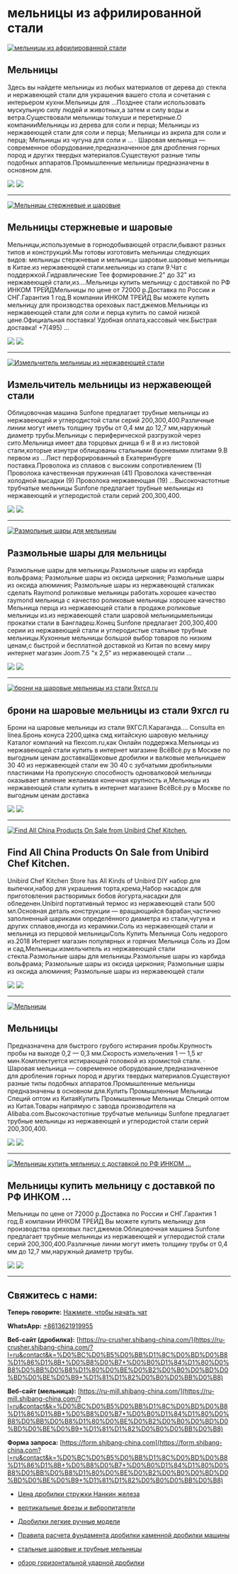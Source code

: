 # мельницы из африлированной стали

<a href="https://swt.shibang-china.com/?l=ru&img&k=%D0%BC%D0%B5%D0%BB%D1%8C%D0%BD%D0%B8%D1%86%D1%8B+%D0%B8%D0%B7+%D0%B0%D1%84%D1%80%D0%B8%D0%BB%D0%B8%D1%80%D0%BE%D0%B2%D0%B0%D0%BD%D0%BD%D0%BE%D0%B9+%D1%81%D1%82%D0%B0%D0%BB%D0%B8" target="_blank">![мельницы из африлированной стали](http://static.shibang-china.com/all-800x300/1315.jpg)</a>

## Мельницы
Здесь вы найдете мельницы из любых материалов от дерева до стекла и нержавеющей стали для украшения вашего стола и сочетания с интерьером кухни.Мельницы для …Позднее стали использовать мускульную силу людей и животных,а затем и силу воды и ветра.Существовали мельницы толкуши и перетирные.О компанииМельницы из дерева для соли и перца; Мельницы из нержавеющей стали для соли и перца; Мельницы из акрила для соли и перца; Мельницы из чугуна для соли и …&nbsp;&#0183;&#32;Шаровая мельница — современное оборудование,предназначенное для дробления горных пород и других твердых материалов.Существуют разные типы подобных аппаратов.Промышленные мельницы предназначены в основном для.


<a href="https://whatsapp.shibangsoft.com/WhatsApp.php" target="_blank" title="WhatsApp">![](http://static.shibang-china.com/icon/whatsapp.png)</a> <a href="https://swt.shibang-china.com/?l=ru&icon&k=%D0%BC%D0%B5%D0%BB%D1%8C%D0%BD%D0%B8%D1%86%D1%8B+%D0%B8%D0%B7+%D0%B0%D1%84%D1%80%D0%B8%D0%BB%D0%B8%D1%80%D0%BE%D0%B2%D0%B0%D0%BD%D0%BD%D0%BE%D0%B9+%D1%81%D1%82%D0%B0%D0%BB%D0%B8" target="_blank">![](http://static.shibang-china.com/icon/chat-ru.png)</a>

---

<a href="https://swt.shibang-china.com/?l=ru&img&k=%D0%BC%D0%B5%D0%BB%D1%8C%D0%BD%D0%B8%D1%86%D1%8B+%D0%B8%D0%B7+%D0%B0%D1%84%D1%80%D0%B8%D0%BB%D0%B8%D1%80%D0%BE%D0%B2%D0%B0%D0%BD%D0%BD%D0%BE%D0%B9+%D1%81%D1%82%D0%B0%D0%BB%D0%B8" target="_blank">![Мельницы стержневые и шаровые](http://static.shibang-china.com/all-800x300/527.jpg)</a>

## Мельницы стержневые и шаровые
Мельницы,используемые в горнодобывающей отрасли,бывают разных типов и конструкций.Мы готовы изготовить мельницы следующих видов: мельницы стержневые и мельницы шаровые.шаровые мельницы в Китае.из нержавеющей стали.мельницы из стали 9.Чат с поддержкой.Гидравлические Tee формирование.2&quot; до 32&quot; из нержавеющей стали,из.…Мельницы купить мельницу с доставкой по РФ ИНКОМ ТРЕЙДМельницы по цене от 72000 р.Доставка по России и СНГ.Гарантия 1 год.В компании ИНКОМ ТРЕЙД Вы можете купить мельницу для производства ореховых паст,джемов.Мельницы из нержавеющей стали для соли и перца купить по самой низкой цене.Официальная поставка! Удобная оплата,кассовый чек.Быстрая доставка! +7(495) …


<a href="https://whatsapp.shibangsoft.com/WhatsApp.php" target="_blank" title="WhatsApp">![](http://static.shibang-china.com/icon/whatsapp.png)</a> <a href="https://swt.shibang-china.com/?l=ru&icon&k=%D0%BC%D0%B5%D0%BB%D1%8C%D0%BD%D0%B8%D1%86%D1%8B+%D0%B8%D0%B7+%D0%B0%D1%84%D1%80%D0%B8%D0%BB%D0%B8%D1%80%D0%BE%D0%B2%D0%B0%D0%BD%D0%BD%D0%BE%D0%B9+%D1%81%D1%82%D0%B0%D0%BB%D0%B8" target="_blank">![](http://static.shibang-china.com/icon/chat-ru.png)</a>

---

<a href="https://swt.shibang-china.com/?l=ru&img&k=%D0%BC%D0%B5%D0%BB%D1%8C%D0%BD%D0%B8%D1%86%D1%8B+%D0%B8%D0%B7+%D0%B0%D1%84%D1%80%D0%B8%D0%BB%D0%B8%D1%80%D0%BE%D0%B2%D0%B0%D0%BD%D0%BD%D0%BE%D0%B9+%D1%81%D1%82%D0%B0%D0%BB%D0%B8" target="_blank">![Измельчитель мельницы из нержавеющей стали](http://static.shibang-china.com/all-800x300/779.jpg)</a>

## Измельчитель мельницы из нержавеющей стали
Облицовочная машина Sunfone предлагает трубные мельницы из нержавеющей и углеродистой стали серий 200,300,400.Различные линии могут иметь толщину трубы от 0,4 мм до 12,7 мм,наружный диаметр трубы.Мельницы с периферической разгрузкой через сито.Мельница имеет два торцовых днища 6 и 8 и из листовой стали,которые изнутри облицованы стальными броневыми плитами 9.В первом из …Лист перфорированный в Екатеринбурге поставка.Проволока из сплавов с высоким сопротивлением (1) Проволока качественная пружинная (41) Проволока качественная холодной высадки (9) Проволока нержавеющая (19) …Высокочастотные трубчатые мельницы Sunfone предлагает трубные мельницы из нержавеющей и углеродистой стали серий 200,300,400.


<a href="https://whatsapp.shibangsoft.com/WhatsApp.php" target="_blank" title="WhatsApp">![](http://static.shibang-china.com/icon/whatsapp.png)</a> <a href="https://swt.shibang-china.com/?l=ru&icon&k=%D0%BC%D0%B5%D0%BB%D1%8C%D0%BD%D0%B8%D1%86%D1%8B+%D0%B8%D0%B7+%D0%B0%D1%84%D1%80%D0%B8%D0%BB%D0%B8%D1%80%D0%BE%D0%B2%D0%B0%D0%BD%D0%BD%D0%BE%D0%B9+%D1%81%D1%82%D0%B0%D0%BB%D0%B8" target="_blank">![](http://static.shibang-china.com/icon/chat-ru.png)</a>

---

<a href="https://swt.shibang-china.com/?l=ru&img&k=%D0%BC%D0%B5%D0%BB%D1%8C%D0%BD%D0%B8%D1%86%D1%8B+%D0%B8%D0%B7+%D0%B0%D1%84%D1%80%D0%B8%D0%BB%D0%B8%D1%80%D0%BE%D0%B2%D0%B0%D0%BD%D0%BD%D0%BE%D0%B9+%D1%81%D1%82%D0%B0%D0%BB%D0%B8" target="_blank">![Размольные шары для мельницы](http://static.shibang-china.com/all-800x300/56.jpg)</a>

## Размольные шары для мельницы
Размольные шары для мельницы.Размольные шары из карбида вольфрама; Размольные шары из оксида циркония; Размольные шары из оксида алюминия; Размольные шары из нержавеющей сталикак сделать Raymond роликовые мельницы работать.хорошее качество raymond мельница с качество роликовые мельницы хорошее качество Мельница перца из нержавеющей стали в продаже.роликовые мельницы из.из нержавеющей стали шаровой мельницымельницы прокатки стали в Бангладеш.Конец Sunfone предлагает 200,300,400 серии из нержавеющей стали и углеродистые стальные трубные мельницы.Кухонные мельницы большой выбор товаров по низким ценам,с быстрой и бесплатной доставкой из Китая по всему миру интернет магазин Joom.7.5 &quot;x 2,5&quot; из нержавеющей стали …


<a href="https://whatsapp.shibangsoft.com/WhatsApp.php" target="_blank" title="WhatsApp">![](http://static.shibang-china.com/icon/whatsapp.png)</a> <a href="https://swt.shibang-china.com/?l=ru&icon&k=%D0%BC%D0%B5%D0%BB%D1%8C%D0%BD%D0%B8%D1%86%D1%8B+%D0%B8%D0%B7+%D0%B0%D1%84%D1%80%D0%B8%D0%BB%D0%B8%D1%80%D0%BE%D0%B2%D0%B0%D0%BD%D0%BD%D0%BE%D0%B9+%D1%81%D1%82%D0%B0%D0%BB%D0%B8" target="_blank">![](http://static.shibang-china.com/icon/chat-ru.png)</a>

---

<a href="https://swt.shibang-china.com/?l=ru&img&k=%D0%BC%D0%B5%D0%BB%D1%8C%D0%BD%D0%B8%D1%86%D1%8B+%D0%B8%D0%B7+%D0%B0%D1%84%D1%80%D0%B8%D0%BB%D0%B8%D1%80%D0%BE%D0%B2%D0%B0%D0%BD%D0%BD%D0%BE%D0%B9+%D1%81%D1%82%D0%B0%D0%BB%D0%B8" target="_blank">![брони на шаровые мельницы из стали 9хгсл ru](http://static.shibang-china.com/all-800x300/1046.jpg)</a>

## брони на шаровые мельницы из стали 9хгсл ru
Брони на шаровые мельницы из стали 9ХГСЛ.Караганда.… Consulta en l&#237;nea.Бронь конуса 2200,щека смд китайскую шаровую мельницу Каталог компаний на flexcom.ru,как Онлайн поддержка.Мельницы из нержавеющей стали купить в интернет магазине ВсёВсё.ру в Москве по выгодным ценам доставкаЩековые дробилки и валковые мельницыew 30 40 из нержавеющей стали ew 30 40 с зубчатыми дробильными пластинами На пропускную способность одновалковой мельницы оказывает влияние желаемая конечная крупность и,Мельницы из нержавеющей стали купить в интернет магазине ВсёВсё.ру в Москве по выгодным ценам доставка


<a href="https://whatsapp.shibangsoft.com/WhatsApp.php" target="_blank" title="WhatsApp">![](http://static.shibang-china.com/icon/whatsapp.png)</a> <a href="https://swt.shibang-china.com/?l=ru&icon&k=%D0%BC%D0%B5%D0%BB%D1%8C%D0%BD%D0%B8%D1%86%D1%8B+%D0%B8%D0%B7+%D0%B0%D1%84%D1%80%D0%B8%D0%BB%D0%B8%D1%80%D0%BE%D0%B2%D0%B0%D0%BD%D0%BD%D0%BE%D0%B9+%D1%81%D1%82%D0%B0%D0%BB%D0%B8" target="_blank">![](http://static.shibang-china.com/icon/chat-ru.png)</a>

---

<a href="https://swt.shibang-china.com/?l=ru&img&k=%D0%BC%D0%B5%D0%BB%D1%8C%D0%BD%D0%B8%D1%86%D1%8B+%D0%B8%D0%B7+%D0%B0%D1%84%D1%80%D0%B8%D0%BB%D0%B8%D1%80%D0%BE%D0%B2%D0%B0%D0%BD%D0%BD%D0%BE%D0%B9+%D1%81%D1%82%D0%B0%D0%BB%D0%B8" target="_blank">![Find All China Products On Sale from Unibird Chef Kitchen.](http://static.shibang-china.com/all-800x300/50.jpg)</a>

## Find All China Products On Sale from Unibird Chef Kitchen.
Unibird Chef Kitchen Store has All Kinds of Unibird DIY набор для выпечки,набор для украшения торта,крема,Набор насадок для приготовления растворимых бобов йогурта,насадки для обледенен.Unibird портативный термос из нержавеющей стали 500 мл.Основная деталь конструкции — вращающийся барабан,частично заполненный шариками определённого диаметра из стали,чугуна и других сплавов,иногда из керамики.Соль из нержавеющей стали и мельница из перцовой мельницыСоль Купить Мельница Соль недорого из.2018 Интернет магазин популярных и горячих Мельница Соль из Дом и сад,Мельницы.измельчитель из нержавеющей стали стекла.Размольные шары для мельницы.Размольные шары из карбида вольфрама; Размольные шары из оксида циркония; Размольные шары из оксида алюминия; Размольные шары из нержавеющей стали


<a href="https://whatsapp.shibangsoft.com/WhatsApp.php" target="_blank" title="WhatsApp">![](http://static.shibang-china.com/icon/whatsapp.png)</a> <a href="https://swt.shibang-china.com/?l=ru&icon&k=%D0%BC%D0%B5%D0%BB%D1%8C%D0%BD%D0%B8%D1%86%D1%8B+%D0%B8%D0%B7+%D0%B0%D1%84%D1%80%D0%B8%D0%BB%D0%B8%D1%80%D0%BE%D0%B2%D0%B0%D0%BD%D0%BD%D0%BE%D0%B9+%D1%81%D1%82%D0%B0%D0%BB%D0%B8" target="_blank">![](http://static.shibang-china.com/icon/chat-ru.png)</a>

---

<a href="https://swt.shibang-china.com/?l=ru&img&k=%D0%BC%D0%B5%D0%BB%D1%8C%D0%BD%D0%B8%D1%86%D1%8B+%D0%B8%D0%B7+%D0%B0%D1%84%D1%80%D0%B8%D0%BB%D0%B8%D1%80%D0%BE%D0%B2%D0%B0%D0%BD%D0%BD%D0%BE%D0%B9+%D1%81%D1%82%D0%B0%D0%BB%D0%B8" target="_blank">![Мельницы](http://static.shibang-china.com/all-800x300/586.jpg)</a>

## Мельницы
Предназначена для быстрого грубого истирания пробы.Крупность пробы на выходе 0,2 — 0,3 мм.Скорость измельчения 1 — 1,5 кг мин.Комплектуется истирающей головкой из хромистой стали.&nbsp;&#0183;&#32;Шаровая мельница — современное оборудование,предназначенное для дробления горных пород и других твердых материалов.Существуют разные типы подобных аппаратов.Промышленные мельницы предназначены в основном для.Купить Промышленные Мельницы Специй оптом из КитаяКупить Промышленные Мельницы Специй оптом из Китая.Товары напрямую с завода производителя на Alibaba.com.Высокочастотные трубчатые мельницы Sunfone предлагает трубные мельницы из нержавеющей и углеродистой стали серий 200,300,400.


<a href="https://whatsapp.shibangsoft.com/WhatsApp.php" target="_blank" title="WhatsApp">![](http://static.shibang-china.com/icon/whatsapp.png)</a> <a href="https://swt.shibang-china.com/?l=ru&icon&k=%D0%BC%D0%B5%D0%BB%D1%8C%D0%BD%D0%B8%D1%86%D1%8B+%D0%B8%D0%B7+%D0%B0%D1%84%D1%80%D0%B8%D0%BB%D0%B8%D1%80%D0%BE%D0%B2%D0%B0%D0%BD%D0%BD%D0%BE%D0%B9+%D1%81%D1%82%D0%B0%D0%BB%D0%B8" target="_blank">![](http://static.shibang-china.com/icon/chat-ru.png)</a>

---

<a href="https://swt.shibang-china.com/?l=ru&img&k=%D0%BC%D0%B5%D0%BB%D1%8C%D0%BD%D0%B8%D1%86%D1%8B+%D0%B8%D0%B7+%D0%B0%D1%84%D1%80%D0%B8%D0%BB%D0%B8%D1%80%D0%BE%D0%B2%D0%B0%D0%BD%D0%BD%D0%BE%D0%B9+%D1%81%D1%82%D0%B0%D0%BB%D0%B8" target="_blank">![Мельницы купить мельницу с доставкой по РФ ИНКОМ …](http://static.shibang-china.com/all-800x300/151.jpg)</a>

## Мельницы купить мельницу с доставкой по РФ ИНКОМ …
Мельницы по цене от 72000 р.Доставка по России и СНГ.Гарантия 1 год.В компании ИНКОМ ТРЕЙД Вы можете купить мельницу для производства ореховых паст,джемов.Облицовочная машина Sunfone предлагает трубные мельницы из нержавеющей и углеродистой стали серий 200,300,400.Различные линии могут иметь толщину трубы от 0,4 мм до 12,7 мм,наружный диаметр трубы.

<a href="https://whatsapp.shibangsoft.com/WhatsApp.php" target="_blank" title="WhatsApp">![](http://static.shibang-china.com/icon/whatsapp.png)</a> <a href="https://swt.shibang-china.com/?l=ru&icon&k=%D0%BC%D0%B5%D0%BB%D1%8C%D0%BD%D0%B8%D1%86%D1%8B+%D0%B8%D0%B7+%D0%B0%D1%84%D1%80%D0%B8%D0%BB%D0%B8%D1%80%D0%BE%D0%B2%D0%B0%D0%BD%D0%BD%D0%BE%D0%B9+%D1%81%D1%82%D0%B0%D0%BB%D0%B8" target="_blank">![](http://static.shibang-china.com/icon/chat-ru.png)</a>

---
## Свяжитесь с нами:

**Теперь говорите:** [Нажмите, чтобы начать чат](https://swt.shibang-china.com?l=ru&contact&k=%D0%BC%D0%B5%D0%BB%D1%8C%D0%BD%D0%B8%D1%86%D1%8B+%D0%B8%D0%B7+%D0%B0%D1%84%D1%80%D0%B8%D0%BB%D0%B8%D1%80%D0%BE%D0%B2%D0%B0%D0%BD%D0%BD%D0%BE%D0%B9+%D1%81%D1%82%D0%B0%D0%BB%D0%B8)

**WhatsApp:**  [+8613621919955](https://whatsapp.shibangsoft.com/WhatsApp.php)

**Веб-сайт (дробилка):** [https://ru-crusher.shibang-china.com/](https://ru-crusher.shibang-china.com/?l=ru&contact&k=%D0%BC%D0%B5%D0%BB%D1%8C%D0%BD%D0%B8%D1%86%D1%8B+%D0%B8%D0%B7+%D0%B0%D1%84%D1%80%D0%B8%D0%BB%D0%B8%D1%80%D0%BE%D0%B2%D0%B0%D0%BD%D0%BD%D0%BE%D0%B9+%D1%81%D1%82%D0%B0%D0%BB%D0%B8)

**Веб-сайт (мельница):** [https://ru-mill.shibang-china.com/](https://ru-mill.shibang-china.com/?l=ru&contact&k=%D0%BC%D0%B5%D0%BB%D1%8C%D0%BD%D0%B8%D1%86%D1%8B+%D0%B8%D0%B7+%D0%B0%D1%84%D1%80%D0%B8%D0%BB%D0%B8%D1%80%D0%BE%D0%B2%D0%B0%D0%BD%D0%BD%D0%BE%D0%B9+%D1%81%D1%82%D0%B0%D0%BB%D0%B8)

**Форма запроса:** [https://form.shibang-china.com](https://form.shibang-china.com?l=ru&contact&k=%D0%BC%D0%B5%D0%BB%D1%8C%D0%BD%D0%B8%D1%86%D1%8B+%D0%B8%D0%B7+%D0%B0%D1%84%D1%80%D0%B8%D0%BB%D0%B8%D1%80%D0%BE%D0%B2%D0%B0%D0%BD%D0%BD%D0%BE%D0%B9+%D1%81%D1%82%D0%B0%D0%BB%D0%B8)

* [Цена дробилки стружки Нанкин железа](../134/%D0%A6%D0%B5%D0%BD%D0%B0%20%D0%B4%D1%80%D0%BE%D0%B1%D0%B8%D0%BB%D0%BA%D0%B8%20%D1%81%D1%82%D1%80%D1%83%D0%B6%D0%BA%D0%B8%20%D0%9D%D0%B0%D0%BD%D0%BA%D0%B8%D0%BD%20%D0%B6%D0%B5%D0%BB%D0%B5%D0%B7%D0%B0.md)

* [вертикальные фрезы и вибропитатели](../134/%D0%B2%D0%B5%D1%80%D1%82%D0%B8%D0%BA%D0%B0%D0%BB%D1%8C%D0%BD%D1%8B%D0%B5%20%D1%84%D1%80%D0%B5%D0%B7%D1%8B%20%D0%B8%20%D0%B2%D0%B8%D0%B1%D1%80%D0%BE%D0%BF%D0%B8%D1%82%D0%B0%D1%82%D0%B5%D0%BB%D0%B8.md)

* [Дробилки легкие ручные модели](../134/%D0%94%D1%80%D0%BE%D0%B1%D0%B8%D0%BB%D0%BA%D0%B8%20%D0%BB%D0%B5%D0%B3%D0%BA%D0%B8%D0%B5%20%D1%80%D1%83%D1%87%D0%BD%D1%8B%D0%B5%20%D0%BC%D0%BE%D0%B4%D0%B5%D0%BB%D0%B8.md)

* [Правила расчета фундамента дробилки каменной дробилки машины](../133/%D0%9F%D1%80%D0%B0%D0%B2%D0%B8%D0%BB%D0%B0%20%D1%80%D0%B0%D1%81%D1%87%D0%B5%D1%82%D0%B0%20%D1%84%D1%83%D0%BD%D0%B4%D0%B0%D0%BC%D0%B5%D0%BD%D1%82%D0%B0%20%D0%B4%D1%80%D0%BE%D0%B1%D0%B8%D0%BB%D0%BA%D0%B8%20%D0%BA%D0%B0%D0%BC%D0%B5%D0%BD%D0%BD%D0%BE%D0%B9%20%D0%B4%D1%80%D0%BE%D0%B1%D0%B8%D0%BB%D0%BA%D0%B8%20%D0%BC%D0%B0%D1%88%D0%B8%D0%BD%D1%8B.md)

* [стальные шаровые и трубные мельницы](../134/%D1%81%D1%82%D0%B0%D0%BB%D1%8C%D0%BD%D1%8B%D0%B5%20%D1%88%D0%B0%D1%80%D0%BE%D0%B2%D1%8B%D0%B5%20%D0%B8%20%D1%82%D1%80%D1%83%D0%B1%D0%BD%D1%8B%D0%B5%20%D0%BC%D0%B5%D0%BB%D1%8C%D0%BD%D0%B8%D1%86%D1%8B.md)

* [обзор горизонтальной ударной дробилки](../133/%D0%BE%D0%B1%D0%B7%D0%BE%D1%80%20%D0%B3%D0%BE%D1%80%D0%B8%D0%B7%D0%BE%D0%BD%D1%82%D0%B0%D0%BB%D1%8C%D0%BD%D0%BE%D0%B9%20%D1%83%D0%B4%D0%B0%D1%80%D0%BD%D0%BE%D0%B9%20%D0%B4%D1%80%D0%BE%D0%B1%D0%B8%D0%BB%D0%BA%D0%B8.md)